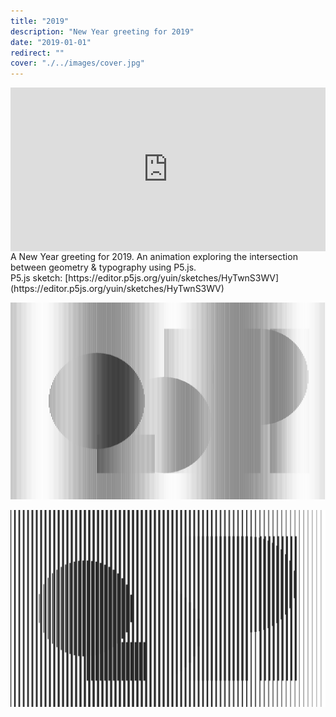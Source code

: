 ```yaml
---
title: "2019"
description: "New Year greeting for 2019"
date: "2019-01-01"
redirect: ""
cover: "./../images/cover.jpg"
---
```

<div class="video" style="padding:52% 0 0 0;position:relative;"><iframe src="https://player.vimeo.com/video/309212051?autoplay=1&loop=1&title=0&byline=0&portrait=0" style="position:absolute;top:0;left:0;width:100%;height:100%;" frameborder="0" allow="autoplay; fullscreen" allowfullscreen></iframe></div><script src="https://player.vimeo.com/api/player.js"></script>

<div class="text">
A New Year greeting for 2019. An animation exploring the intersection between geometry & typography using P5.js.
</div>

<div class="text">
P5.js sketch: [https://editor.p5js.org/yuin/sketches/HyTwnS3WV](https://editor.p5js.org/yuin/sketches/HyTwnS3WV)
</div>

![2019](./../images/2019/canvas(9).jpg)

![2019](./../images/2019/canvas(11).jpg)
